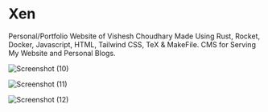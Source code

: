 # Xen

Personal/Portfolio Website of Vishesh Choudhary Made Using Rust, Rocket, Docker, Javascript, HTML, Tailwind CSS, TeX & MakeFile. CMS for Serving My Website and Personal Blogs.

![Screenshot (10)](https://user-images.githubusercontent.com/36515357/136688444-e1d21576-6b1d-4c45-9112-9579d64b7881.png)

![Screenshot (11)](https://user-images.githubusercontent.com/36515357/136688375-bd300e3e-fede-417e-88f1-5d7a9542b5ba.png)

![Screenshot (12)](https://user-images.githubusercontent.com/36515357/136688725-7f2dd9ef-3d3f-46f6-b30c-1bc67dc7ea34.png)
